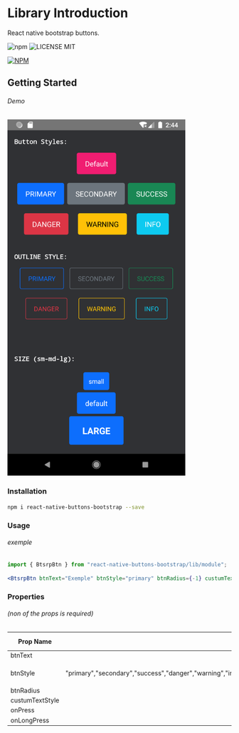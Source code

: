 # Library Introduction
 React native bootstrap buttons.

![npm](https://img.shields.io/npm/v/react-native-buttons-bootstrap) ![LICENSE MIT](https://img.shields.io/badge/license-MIT-brightgreen.svg)

[![NPM](https://nodei.co/npm/react-native-buttons-bootstrap.png?downloads=true&downloadRank=true&stars=true)](https://nodei.co/npm/react-native-buttons-bootstrap/)

## Getting Started
###### Demo
<img src="./doc/images/screenShot.png" alt="Demo" width="400"/>

### Installation

```bash
npm i react-native-buttons-bootstrap --save
```

### Usage

###### exemple
```jsx
import { BtsrpBtn } from "react-native-buttons-bootstrap/lib/module";
```

```jsx
<BtsrpBtn btnText="Exemple" btnStyle="primary" btnRadius={-1} custumTextStyle={{textTransform:"uppercase"}} onPress={()=>{console.log("stop it!")}}  />

```

### Properties
###### (non of the props is required)

| Prop Name  | Type         |Default Value  |
| -----------|:------------:|---------------|
|btnText     | string       | "DEFAULT"     |
|btnStyle    | string enum  "primary","secondary","success","danger","warning","info","outlinePrimary","outlineSecondary","outlineSuccess","outlineDanger","outlineWarning" ,"outlineInfo" | null      |
|btnRadius   | number       | 4             |
|custumTextStyle | Object   | null          |
|onPress     | void         | null          |
|onLongPress | void         | null          |



